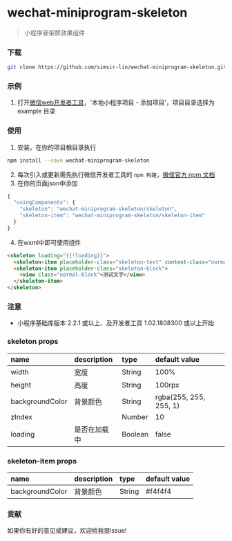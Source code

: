 # wechat-miniprogram-skeleton
> 小程序骨架屏效果组件

### 下载
``` bash
git clone https://github.com/simsir-lin/wechat-miniprogram-skeleton.git
```

### 示例
1. 打开[微信web开发者工具](https://mp.weixin.qq.com/debug/wxadoc/dev/devtools/download.html)，'本地小程序项目 - 添加项目'，项目目录选择为 example 目录

### 使用
1. 安装，在你的项目根目录执行
``` bash
npm install --save wechat-miniprogram-skeleton
```
2. 每次引入或更新需先执行微信开发者工具的 `npm 构建`，[微信官方 npm 文档](https://developers.weixin.qq.com/miniprogram/dev/devtools/npm.html)
3. 在你的页面json中添加
``` javascript
{
  "usingComponents": {
    "skeleton": "wechat-miniprogram-skeleton/skeleton",
    "skeleton-item": "wechat-miniprogram-skeleton/skeleton-item"
  }
}
```
4. 在wxml中即可使用组件
``` html
<skeleton loading="{{!loading}}">
  <skeleton-item placeholder-class="skeleton-text" content-class="normal-text">文字</skeleton-item>
  <skeleton-item placeholder-class="skeleton-block">
    <view class="normal-block">测试文字</view>
  </skeleton-item>
</skeleton>
```

### 注意
* 小程序基础库版本 2.2.1 或以上、及开发者工具 1.02.1808300 或以上开始

### skeleton props

| name     | description              | type     | default value |
| :---------------- | :----------------------- | :------  | :------------ |
| width             | 宽度                 | String    | 100%          |
| height             | 高度                 | String    | 100rpx          |
| backgroundColor  | 背景颜色                 | String    | rgba(255, 255, 255, 1)          |
| zIndex             |                  | Number    | 10          |
| loading             | 是否在加载中                 | Boolean    | false          |

### skeleton-item props

| name     | description              | type     | default value |
| :---------------- | :----------------------- | :------  | :------------ |
| backgroundColor  | 背景颜色                 | String    | #f4f4f4          |


### 贡献
如果你有好的意见或建议，欢迎给我提issue!
